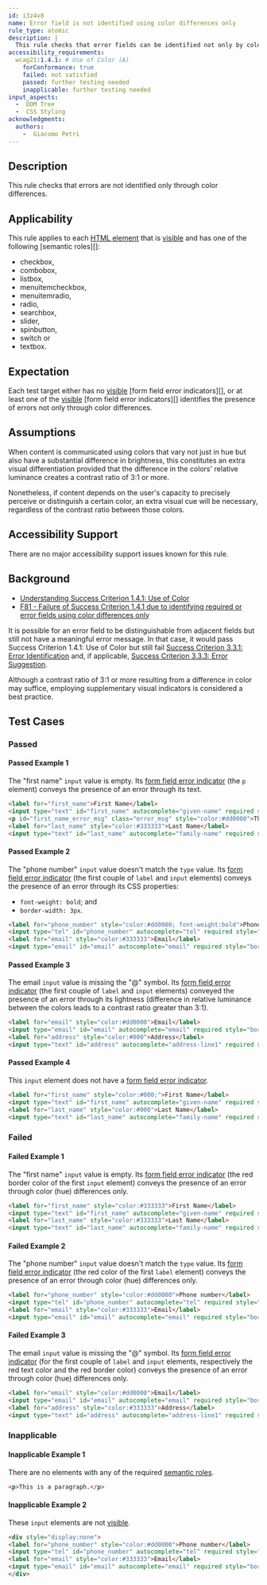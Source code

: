 ```yaml
---
id: i3z4v8
name: Error field is not identified using color differences only
rule_type: atomic
description: |
  This rule checks that error fields can be identified not only by color differences but through another visual means.
accessibility_requirements:
  wcag21:1.4.1: # Use of Color (A)
    forConformance: true
    failed: not satisfied
    passed: further testing needed
    inapplicable: further testing needed
input_aspects:
  -  DOM Tree
  -  CSS Styling
acknowledgments:
  authors:
    -  Giacomo Petri
---
```


## Description

This rule checks that errors are not identified only through color differences.

## Applicability

This rule applies to each [HTML element][] that is [visible][] and has one of the following [semantic roles][]:
- checkbox,
- combobox,
- listbox,
- menuitemcheckbox,
- menuitemradio,
- radio,
- searchbox,
- slider,
- spinbutton,
- switch or
- textbox.

## Expectation

Each test target either has no [visible][] [form field error indicators][], or at least one of the [visible][] [form field error indicators][] identifies the presence of errors not only through color differences.

## Assumptions

When content is communicated using colors that vary not just in hue but also have a substantial difference in brightness, this constitutes an extra visual differentiation provided that the difference in the colors' relative luminance creates a contrast ratio of 3:1 or more.

Nonetheless, if content depends on the user's capacity to precisely perceive or distinguish a certain color, an extra visual cue will be necessary, regardless of the contrast ratio between those colors.

## Accessibility Support

There are no major accessibility support issues known for this rule.

## Background

- [Understanding Success Criterion 1.4.1: Use of Color](https://www.w3.org/WAI/WCAG21/Understanding/use-of-color.html)
- [F81 - Failure of Success Criterion 1.4.1 due to identifying required or error fields using color differences only](https://www.w3.org/WAI/WCAG21/Techniques/failures/F81.html)

It is possible for an error field to be distinguishable from adjacent fields but still not have a meaningful error message. In that case, it would pass Success Criterion 1.4.1: Use of Color but still fail [Success Criterion 3.3.1: Error Identification](https://www.w3.org/WAI/WCAG21/Understanding/error-identification.html) and, if applicable, [Success Criterion 3.3.3: Error Suggestion](https://www.w3.org/WAI/WCAG21/Understanding/error-suggestion.html).

Although a contrast ratio of 3:1 or more resulting from a difference in color may suffice, employing supplementary visual indicators is considered a best practice.

## Test Cases

### Passed

#### Passed Example 1

The "first name" `input` value is empty. Its [form field error indicator][] (the `p` element) conveys the presence of an error through its text.

```html
<label for="first_name">First Name</label>
<input type="text" id="first_name" autocomplete="given-name" required style="border:1px solid #dd0000" aria-invalid="true" aria-errormessage="first_name_error_msg">
<p id="first_name_error_msg" class="error_msg" style="color:#dd0000">This field is empty. Enter your first name.</p>
<label for="last_name" style="color:#333333">Last Name</label>
<input type="text" id="last_name" autocomplete="family-name" required style="border:1px solid #b0b0b0" value="Doe">
```

#### Passed Example 2

The "phone number" `input` value doesn't match the `type` value. Its [form field error indicator][] (the first couple of `label` and `input` elements) conveys the presence of an error through its CSS properties:
- `font-weight: bold`; and
- `border-width: 3px`.

```html
<label for="phone_number" style="color:#dd0000; font-weight:bold">Phone number</label>
<input type="tel" id="phone_number" autocomplete="tel" required style="border:3px solid #dd0000" aria-invalid="true" value="John Doe">
<label for="email" style="color:#333333">Email</label>
<input type="email" id="email" autocomplete="email" required style="border:1px solid #b0b0b0" value="john.doe@example.com">
```

#### Passed Example 3

The email `input` value is missing the "@" symbol. Its [form field error indicator][] (the first couple of `label` and `input` elements) conveyed the presence of an error through its lightness (difference in relative luminance between the colors leads to a contrast ratio greater than 3:1).

```html
<label for="email" style="color:#dd0000">Email</label>
<input type="email" id="email" autocomplete="email" required style="border:1px solid #dd0000" aria-invalid="true" value="john.doeexample.com">
<label for="address" style="color:#000">Address</label>
<input type="text" id="address" autocomplete="address-line1" required style="border:1px solid #000" value="5th Example Street">
```

#### Passed Example 4

This `input` element does not have a [form field error indicator][].

```html
<label for="first_name" style="color:#000;">First Name</label>
<input type="text" id="first_name" autocomplete="given-name" required style="border:1px solid #000" value="John">
<label for="last_name" style="color:#000">Last Name</label>
<input type="text" id="last_name" autocomplete="family-name" required style="border:1px solid #000" value="Doe">
```

### Failed

#### Failed Example 1

The "first name" `input` value is empty. Its [form field error indicator][] (the red border color of the first `input` element) conveys the presence of an error through color (hue) differences only.

```html
<label for="first_name" style="color:#333333">First Name</label>
<input type="text" id="first_name" autocomplete="given-name" required style="border:1px solid #dd0000" aria-invalid="true">
<label for="last_name" style="color:#333333">Last Name</label>
<input type="text" id="last_name" autocomplete="family-name" required style="border:1px solid #b0b0b0" value="Doe">
```

#### Failed Example 2

The "phone number" `input` value doesn't match the `type` value. Its [form field error indicator][] (the red color of the first `label` element) conveys the presence of an error through color (hue) differences only.

```html
<label for="phone_number" style="color:#dd0000">Phone number</label>
<input type="tel" id="phone_number" autocomplete="tel" required style="border:1px solid #b0b0b0" aria-invalid="true" value="John Doe">
<label for="email" style="color:#333333">Email</label>
<input type="email" id="email" autocomplete="email" required style="border:1px solid #b0b0b0" value="john.doe@example.com">
```

#### Failed Example 3

The email `input` value is missing the "@" symbol. Its [form field error indicator][] (for the first couple of `label` and `input` elements, respectively the red text color and the red border color) conveys the presence of an error through color (hue) differences only.

```html
<label for="email" style="color:#dd0000">Email</label>
<input type="email" id="email" autocomplete="email" required style="border:1px solid #dd0000" aria-invalid="true" value="john.doeexample.com">
<label for="address" style="color:#333333">Address</label>
<input type="text" id="address" autocomplete="address-line1" required style="border:1px solid #b0b0b0" value="5th Example Street">
```

### Inapplicable

#### Inapplicable Example 1

There are no elements with any of the required [semantic roles][semantic role].

```html
<p>This is a paragraph.</p>
```

#### Inapplicable Example 2

These `input` elements are not [visible][].

```html
<div style="display:none">
<label for="phone_number" style="color:#dd0000">Phone number</label>
<input type="tel" id="phone_number" autocomplete="tel" required style="border:1px solid #b0b0b0" aria-invalid="true" value="John Doe">
<label for="email" style="color:#333333">Email</label>
<input type="email" id="email" autocomplete="email" required style="border:1px solid #b0b0b0" value="john.doe@example.com">
</div>
```

[form field error indicator]: #form-field-error-indicator 'Definition of Form Field Error Indicator'
[html element]: #namespaced-element 'Definition of HTML Element'
[semantic role]: #semantic-role 'Definition of semantic role'
[visible]: #visible 'Definition of Visible'
